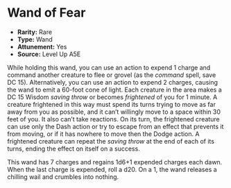 
# Wand of Fear

* **Rarity:** Rare
* **Type:** Wand
* **Attunement:** Yes
* **Source:** Level Up A5E


While holding this wand, you can use an action to expend 1 charge and command another creature to flee or grovel (as the _command_ spell, save DC 15). Alternatively, you can use an action to expend 2 charges, causing the wand to emit a 60-foot cone of light. Each creature in the area makes a DC 15 Wisdom _saving throw_  or becomes _frightened_  of you for 1 minute. A creature frightened in this way must spend its turns trying to move as far away from you as possible, and it can’t willingly move to a space within 30 feet of you. It also can’t take reactions. On its turn, the frightened creature can use only the Dash action or try to escape from an effect that prevents it from moving, or if it has nowhere to move then the Dodge action. A frightened creature can repeat the _saving throw_  at the end of each of its turns, ending the effect on itself on a success.

This wand has 7 charges and regains 1d6+1 expended charges each dawn. When the last charge is expended, roll a d20\. On a 1, the wand releases a chilling wail and crumbles into nothing.
